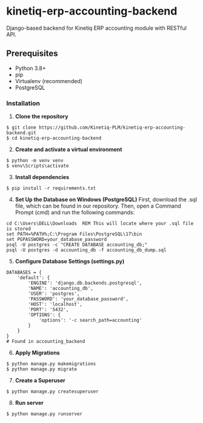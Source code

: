# kinetiq-erp-accounting-backend

Django-based backend for Kinetiq ERP accounting module with RESTful API.
## Prerequisites
- Python 3.8+
- pip
- Virtualenv (recommended)
- PostgreSQL

### Installation 

1. **Clone the repository**
```
$ git clone https://github.com/Kinetiq-PLM/kinetiq-erp-accounting-backend.git
$ cd kinetiq-erp-accounting-backend
```

2. **Create and activate a virtual environment**
```
$ python -m venv venv
$ venv\Scripts\activate
```

3. **Install dependencies**
```
$ pip install -r requirements.txt
```

4. **Set Up the Database on Windows (PostgreSQL)** 
First, download the .sql file, which can be found in our repository. Then, open a Command Prompt (cmd) and run the following commands:
```
cd C:\Users\DELL\Downloads  REM This will locate where your .sql file is stored
set PATH=%PATH%;C:\Program Files\PostgreSQL\17\bin
set PGPASSWORD=your_database_password
psql -U postgres -c "CREATE DATABASE accounting_db;"
psql -U postgres -d accounting_db -f accounting_db_dump.sql
```

5. **Configure Database Settings (settings.py)**
```
DATABASES = {
    'default': {
        'ENGINE': 'django.db.backends.postgresql',
        'NAME': 'accounting_db',
        'USER': 'postgres',
        'PASSWORD': 'your_database_password',
        'HOST': 'localhost',
        'PORT': '5432',
        'OPTIONS': {
            'options': '-c search_path=accounting'
        }
    }
}
# Found in accounting_backend
```

6. **Apply Migrations**
```
$ python manage.py makemigrations
$ python manage.py migrate
```

7. **Create a Superuser**
```
$ python manage.py createsuperuser
```

8. **Run server**
```
$ python manage.py runserver
```